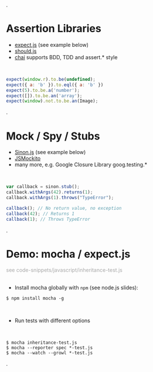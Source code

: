 .<div class="slide">

# Assertion Libraries

 * [expect.js](https://github.com/LearnBoost/expect.js) (see example below)
 * [should.js](http://github.com/visionmedia/should.js)
 * [chai](http://chaijs.com/) supports BDD, TDD and assert.* style

<br/>

```javascript
expect(window.r).to.be(undefined);
expect({ a: 'b' }).to.eql({ a: 'b' })
expect(5).to.be.a('number');
expect([]).to.be.an('array');
expect(window).not.to.be.an(Image);
```


.</div><div class="slide">

# Mock / Spy / Stubs

 * [Sinon.js](http://sinonjs.org/) (see example below)
 * [JSMockito](http://jsmockito.org/)
 * many more, e.g. Google Closure Library goog.testing.*

<br/>

```javascript
var callback = sinon.stub();
callback.withArgs(42).returns(1);
callback.withArgs(1).throws("TypeError");

callback(); // No return value, no exception
callback(42); // Returns 1
callback(1); // Throws TypeError
```

.</div><div class="slide">

# Demo: mocha / expect.js

<div style="color: #aaa">see code-snippets/javascript/inheritance-test.js</div>

<br/>

 * Install mocha globally with `npm` (see node.js slides):

```
$ npm install mocha -g
```

<br/>

 * Run tests with different options

<br/>

```
$ mocha inheritance-test.js
$ mocha --reporter spec *-test.js
$ mocha --watch --growl *-test.js
```

.</div>
